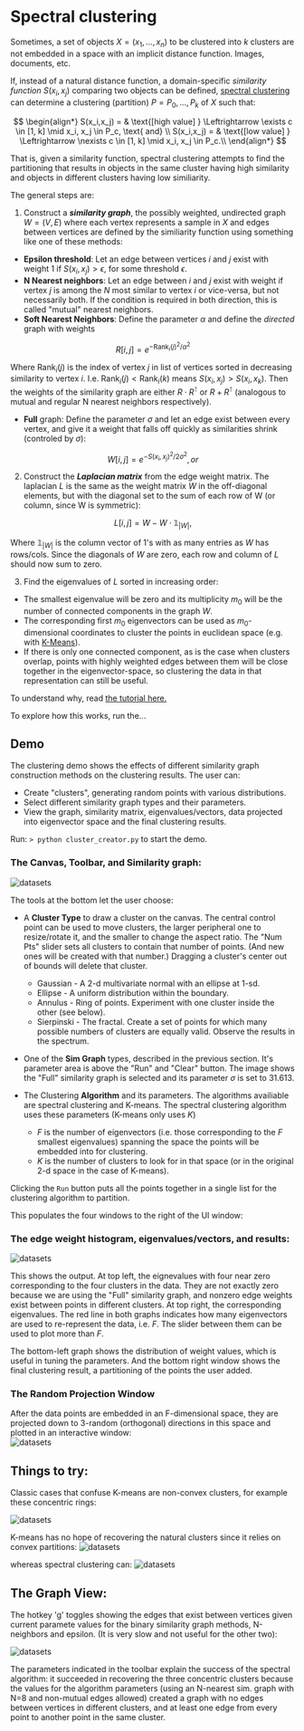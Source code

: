 # Spectral clustering

Sometimes, a set of objects $X = (x_1,...,x_n)$ to be clustered into $k$ clusters are not embedded in a space with an implicit distance function.  Images, documents, etc.  

If, instead of a natural distance function, a domain-specific *similarity function* $S(x_i, x_j)$ comparing two objects can be defined, [spectral clustering](https://en.wikipedia.org/wiki/Spectral_clustering) can determine a clustering (partition) $P = {P_0, ..., P_k}$ of $X$ such that:

$$
\begin{align*}
S(x_i,x_j) = & \text{[high value] }  \Leftrightarrow \exists c \in [1, k] \mid x_i, x_j \in P_c,  \text{ and} \\
S(x_i,x_j) = & \text{[low value] }  \Leftrightarrow \nexists c \in [1, k] \mid x_i, x_j \in P_c.\\
\end{align*}
$$

That is, given a similarity function, spectral clustering attempts to find the partitioning that results in objects in the same cluster having high similarity and objects in different clusters having low similiarity.  

The general steps are:
1. Construct a ***similarity graph***, the possibly weighted, undirected graph $W=(V, E)$ where each vertex represents a sample in $X$ and edges between vertices are defined by the similiarity function using something like one of these methods:
  - **Epsilon threshold**: Let an edge between vertices $i$ and $j$ exist with weight 1 if $S(x_i, x_j) >\epsilon$, for some threshold $\epsilon$.
  - **N Nearest neighbors**: Let an edge between $i$ and $j$ exist with weight  if vertex $j$ is among the $N$ most similar to vertex $i$ or vice-versa, but not necessarily both.  If the condition is required in both direction, this is called "mutual" nearest neighbors.  
  - **Soft Nearest Neighbors**:  Define the parameter $\alpha$ and define the *directed* graph with weights

$$
R[i,j]= e^{-\text{Rank}_i(j)^2/{\alpha^2}}
$$

   Where $\text{Rank}_i(j)$ is the index of vertex $j$ in list of vertices sorted in decreasing similarity to vertex $i$.  I.e. $\text{Rank}_i(j) < \text{Rank}_i(k)$ means $S(x_i,x_j) > S(x_i, x_k)$. Then the weights of the similarity graph are either $R \cdot R^\intercal$ or $R+R^\intercal$ (analogous to mutual and regular N nearest neighbors respectively).

  - **Full** graph: Define the parameter $\sigma$ and let an edge exist between every vertex, and give it a weight that falls off quickly as similarities shrink (controled by $\sigma$):
  
$$
W[i,j] = e^{-{S(x_i, x_j)^2}/{2\sigma^2}}, or
$$

2. Construct the ***Laplacian matrix*** from the edge weight matrix.  The laplacian $L$ is the same as the weight matrix $W$ in the off-diagonal elements, but with the diagonal set to the sum of each row of W (or column, since W is symmetric):

$$
L[i,j] = W - W\cdot\mathbb{1}_{|W|},
$$

Where $\mathbb{1}_{|W|}$ is the column vector of 1's with as many entries as $W$ has rows/cols.  Since the diagonals of $W$ are zero, each row and column of $L$ should now sum to zero.

3. Find the eigenvalues of $L$ sorted in increasing order:

  * The smallest eigenvalue will be zero and its multiplicity $m_0$ will be the number of connected components in the graph $W$.  
  * The corresponding first $m_0$ eigenvectors can be used as $m_0$-dimensional coordinates to cluster the points in euclidean space (e.g. with [K-Means](https://en.wikipedia.org/wiki/K-means_clustering)).
  * If there is only one connected component, as is the case when clusters overlap, points with highly weighted edges between them will be close together in the eigenvector-space, so clustering the data in that representation can still be useful.

  To understand why, read [the tutorial here.](https://people.csail.mit.edu/dsontag/courses/ml14/notes/Luxburg07_tutorial_spectral_clustering.pdf)

  To explore how this works, run the...
  ## Demo

  The clustering demo shows the effects of different similarity graph construction methods on the clustering results.  The user can:
  * Create "clusters", generating random points with various distributions.
  * Select different similarity graph types and their parameters.
  * View the graph, similarity matrix, eigenvalues/vectors, data projected into eigenvector space and the final clustering results.

Run:  `> python cluster_creator.py` to start the demo.

  ### The Canvas, Toolbar, and Similarity graph:
  
![datasets](/spectral_clustering/assets/cluster_UI_and_toolbar.png)

The tools at the bottom let the user choose:
*  A **Cluster Type** to draw a cluster on the canvas.  The central control point can be used to move clusters, the larger peripheral one to resize/rotate it, and the smaller to change the aspect ratio.  The "Num Pts" slider sets all clusters to contain that number of points.  (And new ones will be created with that number.)  Dragging a cluster's center out of bounds will delete that cluster.
    * Gaussian - A 2-d multivariate normal with an ellipse at 1-sd.
    * Ellipse - A uniform distribution within the boundary.
    * Annulus - Ring of points.  Experiment with one cluster inside the other (see below).
    * Sierpinski - The fractal.  Create a set of points for which many possible numbers of clusters are equally valid.  Observe the results in the spectrum.

* One of the **Sim Graph** types, described in the previous section.  It's parameter area is above the "Run" and "Clear" button.  The image shows the "Full" similarity graph is selected and its parameter $\sigma$ is set to 31.613.

* The Clustering **Algorithm** and its parameters.  The algorithms availiable are spectral clustering and K-means.  The spectral clustering algorithm uses these parameters (K-means only uses $K$)
  * $F$ is the number of eigenvectors (i.e. those corresponding to the $F$ smallest eigenvalues) spanning the space the points will be embedded into for clustering.
  * $K$ is the number of clusters to look for in that space (or in the original 2-d space in the case of K-means).

Clicking the `Run` button puts all the points together in a single list for the clustering algorithm to partition.

This populates the four windows to the right of the UI window:

  ### The edge weight histogram, eigenvalues/vectors, and results:
  ![datasets](/spectral_clustering/assets/cluster_results.png)

This shows the output. At top left, the eignevalues with four near zero corresponding to the four clusters in the data.  They are not exactly zero because we are using the "Full" similarity graph, and nonzero edge weights exist between points in different clusters.  At top right, the corresponding eigenvalues.  The red line in both graphs indicates how many eigenvectors are used to re-represent the data, i.e. $F$.  The slider between them can be used to plot more than $F$.

 The bottom-left graph shows the distribution of weight values, which is useful in tuning the parameters.  And the bottom right window shows the final clustering result, a partitioning of the points the user added.

### The Random Projection Window

After the data points are embedded in an F-dimensional space, they are projected down to 3-random (orthogonal) directions in this space and plotted in an interactive window:  
![datasets](/spectral_clustering/assets/cluster_randproj.png)

## Things to try:

Classic cases that confuse K-means are non-convex clusters, for example these concentric rings:

  ![datasets](/spectral_clustering/assets/contest_points.png)

K-means has no hope of recovering the natural clusters since it relies on convex partitions:
  ![datasets](/spectral_clustering/assets/kmeans_fail.png)

whereas spectral clustering can:
  ![datasets](/spectral_clustering/assets/spectral_win.png)


## The Graph View:

The hotkey 'g' toggles showing the edges that exist between vertices given current paramete values for the binary similarity graph methods, N-neighbors and epsilon.  (It is very slow and not useful for the other two):

![datasets](/spectral_clustering/assets/graph_view.png)

The parameters indicated in the toolbar explain the success of the spectral algorithm:  it succeeded in recovering the three concentric clusters because the values for the algorithm parameters (using an N-nearest sim. graph with N=8 and non-mutual edges allowed) created a graph with no edges between vertices in different clusters, and at least one edge from every point to another point in the same cluster.
